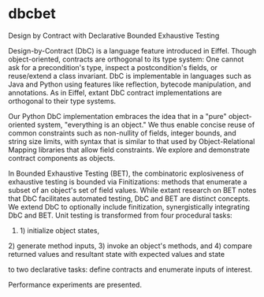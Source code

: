 dbcbet
======

Design by Contract with Declarative Bounded Exhaustive Testing

Design-by-Contract (DbC) is a language feature introduced in Eiffel. 
Though object-oriented, contracts are orthogonal to its type system: 
One cannot ask for a precondition's type, inspect a postcondition's fields, or reuse/extend a class invariant. 
DbC is implementable in languages such as Java and Python using features like reflection, bytecode manipulation, and 
annotations. 
As in Eiffel, extant DbC contract implementations are orthogonal to their type systems.

Our Python DbC implementation embraces the idea that in a "pure" object-oriented system, "everything is an object." 
We thus enable concise reuse of common constraints such as non-nullity of fields, integer bounds, and string size limits, 
with syntax that is similar to that used by Object-Relational Mapping libraries that allow field constraints. 
We explore and demonstrate contract components as objects.

In Bounded Exhaustive Testing (BET), the combinatoric explosiveness of exhaustive testing is bounded via Finitizations: 
methods that enumerate a subset of an object's set of field values. 
While extant research on BET notes that DbC facilitates automated testing, DbC and BET are distinct concepts. 
We extend DbC to optionally include finitization, synergistically integrating DbC and BET. 
Unit testing is transformed from four procedural tasks:

<ol>
<li>
1) initialize object states,</li>
</ol>
2) generate method inputs,
3) invoke an object's methods, and
4) compare returned values and resultant state with expected values and state

to two declarative tasks: define contracts and enumerate inputs of interest.

Performance experiments are presented. 
